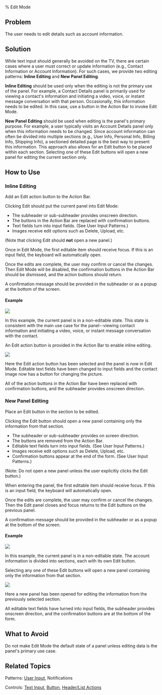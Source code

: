 ﻿% Edit Mode

## Problem

The user needs to edit details such as account information.

## Solution

While text input should generally be avoided on the TV, there are certain cases
where a user must correct or update information (e.g., Contact Information or
Account Information).  For such cases, we provide two editing patterns: **Inline
Editing** and **New Panel Editing**.

**Inline Editing** should be used only when the editing is not the primary use
of the panel.  For example, a Contact Details panel is primarily used for
viewing a contact's information and initiating a video, voice, or instant
message conversation with that person.  Occasionally, this information needs to
be edited.  In this case, use a button in the Action Bar to invoke Edit Mode.

**New Panel Editing** should be used when editing is the panel's primary
purpose.  For example, a user typically visits an Account Details panel only
when this information needs to be changed.  Since account information can often
be divided into multiple sections (e.g., User Info, Personal Info, Billing Info,
Shipping Info), a sectioned detailed page is the best way to present this
information.  This approach also allows for an Edit button to be placed within
each section.  Selecting one of these Edit buttons will open a new panel for
editing the current section only.

## How to Use

### Inline Editing

Add an Edit action button to the Action Bar.

Clicking Edit should put the current panel into Edit Mode:

* The subheader or sub-subheader provides onscreen direction.
* The buttons in the Action Bar are replaced with confirmation buttons.
* Text fields turn into input fields. (See User Input Patterns.)
* Images receive edit options such as Delete, Upload, etc.

(Note that clicking Edit should **not** open a new panel.)

Once in Edit Mode, the first editable item should receive focus.  If this is an
input field, the keyboard will automatically open.

Once the edits are complete, the user may confirm or cancel the changes.  Then
Edit Mode will be disabled, the confirmation buttons in the Action Bar should be
dismissed, and the action buttons should return.

A confirmation message should be provided in the subheader or as a popup at the
bottom of the screen.

#### Example

![](../../../../assets/dg-acting-on-data-edit-mode-1.jpg)

In this example, the current panel is in a non-editable state.  This state is
consistent with the main use case for the panel--viewing contact information and
initiating a video, voice, or instant message conversation with the contact.

An Edit action button is provided in the Action Bar to enable inline editing.

![](../../../../assets/dg-acting-on-data-edit-mode-2.jpg)

Here the Edit action button has been selected and the panel is now in Edit Mode.
Editable text fields have been changed to input fields and the contact image now
has a button for changing the picture.

All of the action buttons in the Action Bar have been replaced with confirmation
buttons, and the subheader provides onscreen direction.

### New Panel Editing

Place an Edit button in the section to be edited.

Clicking the Edit button should open a new panel containing only the information
from that section.

* The subheader or sub-subheader provides on screen direction. 
* The buttons are removed from the Action Bar.
* Editable text fields turn into input fields. (See User Input Patterns.)
* Images receive edit options such as Delete, Upload, etc.
* Confirmation buttons appear at the end of the form. (See User Input Patterns.)

(Note: Do not open a new panel unless the user explicitly clicks the Edit
button.)

When entering the panel, the first editable item should receive focus.  If this
is an input field, the keyboard will automatically open.

Once the edits are complete, the user may confirm or cancel the changes.  Then
the Edit panel closes and focus returns to the Edit buttons on the previous
panel.

A confirmation message should be provided in the subheader or as a popup at the
bottom of the screen.

#### Example

![](../../../../assets/dg-acting-on-data-edit-mode-3.jpg)

In this example, the current panel is in a non-editable state.  The account
information is divided into sections, each with its own Edit button.

Selecting any one of these Edit buttons will open a new panel containing only
the information from that section.

![](../../../../assets/dg-acting-on-data-edit-mode-4.jpg)

Here a new panel has been opened for editing the information from the previously
selected section.

All editable text fields have turned into input fields, the subheader provides
onscreen direction, and the confirmation buttons are at the bottom of the form.

## What to Avoid

Do not make Edit Mode the default state of a panel unless editing data is the
panel's primary use case.


## Related Topics

Patterns: [User Input](../user-input.html), Notifications

Controls: [Text Input](../../controls/text-input.html),
[Button](../../controls/button.html),
[Header/List Actions](../../header-list-actions.html)
